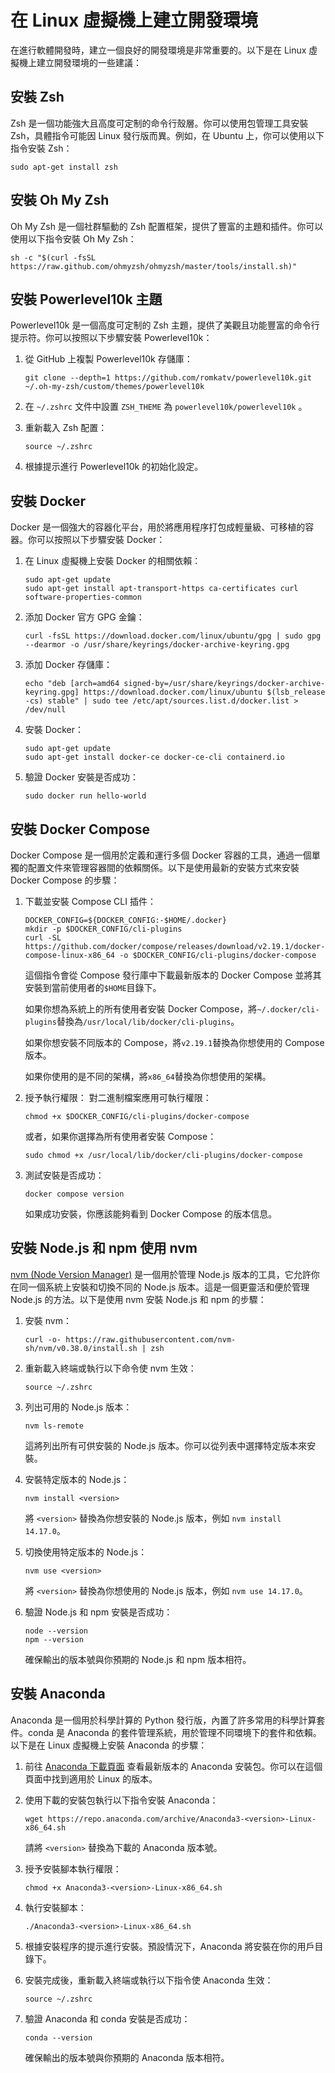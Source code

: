 # 在 Linux 虛擬機上建立開發環境

在進行軟體開發時，建立一個良好的開發環境是非常重要的。以下是在 Linux 虛擬機上建立開發環境的一些建議：

## 安裝 Zsh

Zsh 是一個功能強大且高度可定制的命令行殼層。你可以使用包管理工具安裝 Zsh，具體指令可能因 Linux 發行版而異。例如，在 Ubuntu 上，你可以使用以下指令安裝 Zsh：

```
sudo apt-get install zsh
```

## 安裝 Oh My Zsh

Oh My Zsh 是一個社群驅動的 Zsh 配置框架，提供了豐富的主題和插件。你可以使用以下指令安裝 Oh My Zsh：

```
sh -c "$(curl -fsSL https://raw.github.com/ohmyzsh/ohmyzsh/master/tools/install.sh)"
```

## 安裝 Powerlevel10k 主題

Powerlevel10k 是一個高度可定制的 Zsh 主題，提供了美觀且功能豐富的命令行提示符。你可以按照以下步驟安裝 Powerlevel10k：

1. 從 GitHub 上複製 Powerlevel10k 存儲庫：

   ```
   git clone --depth=1 https://github.com/romkatv/powerlevel10k.git ~/.oh-my-zsh/custom/themes/powerlevel10k
   ```

2. 在 `~/.zshrc` 文件中設置 `ZSH_THEME` 為 `powerlevel10k/powerlevel10k` 。

3. 重新載入 Zsh 配置：

   ```
   source ~/.zshrc
   ```

4. 根據提示進行 Powerlevel10k 的初始化設定。

## 安裝 Docker

Docker 是一個強大的容器化平台，用於將應用程序打包成輕量級、可移植的容器。你可以按照以下步驟安裝 Docker：

1. 在 Linux 虛擬機上安裝 Docker 的相關依賴：

   ```
   sudo apt-get update
   sudo apt-get install apt-transport-https ca-certificates curl software-properties-common
   ```

2. 添加 Docker 官方 GPG 金鑰：

   ```
   curl -fsSL https://download.docker.com/linux/ubuntu/gpg | sudo gpg --dearmor -o /usr/share/keyrings/docker-archive-keyring.gpg
   ```

3. 添加 Docker 存儲庫：

   ```
   echo "deb [arch=amd64 signed-by=/usr/share/keyrings/docker-archive-keyring.gpg] https://download.docker.com/linux/ubuntu $(lsb_release -cs) stable" | sudo tee /etc/apt/sources.list.d/docker.list > /dev/null
   ```

4. 安裝 Docker：

   ```
   sudo apt-get update
   sudo apt-get install docker-ce docker-ce-cli containerd.io
   ```

5. 驗證 Docker 安裝是否成功：

   ```
   sudo docker run hello-world
   ```

## 安裝 Docker Compose

Docker Compose 是一個用於定義和運行多個 Docker 容器的工具，通過一個單獨的配置文件來管理容器間的依賴關係。以下是使用最新的安裝方式來安裝 Docker Compose 的步驟：

1. 下載並安裝 Compose CLI 插件：

   ```
   DOCKER_CONFIG=${DOCKER_CONFIG:-$HOME/.docker}
   mkdir -p $DOCKER_CONFIG/cli-plugins
   curl -SL https://github.com/docker/compose/releases/download/v2.19.1/docker-compose-linux-x86_64 -o $DOCKER_CONFIG/cli-plugins/docker-compose
   ```

   這個指令會從 Compose 發行庫中下載最新版本的 Docker Compose 並將其安裝到當前使用者的`$HOME`目錄下。

   如果你想為系統上的所有使用者安裝 Docker Compose，將`~/.docker/cli-plugins`替換為`/usr/local/lib/docker/cli-plugins`。

   如果你想安裝不同版本的 Compose，將`v2.19.1`替換為你想使用的 Compose 版本。

   如果你使用的是不同的架構，將`x86_64`替換為你想使用的架構。

2. 授予執行權限：
   對二進制檔案應用可執行權限：

   ```
   chmod +x $DOCKER_CONFIG/cli-plugins/docker-compose
   ```

   或者，如果你選擇為所有使用者安裝 Compose：

   ```
   sudo chmod +x /usr/local/lib/docker/cli-plugins/docker-compose
   ```

3. 測試安裝是否成功：
   ```
   docker compose version
   ```
   如果成功安裝，你應該能夠看到 Docker Compose 的版本信息。

## 安裝 Node.js 和 npm 使用 nvm

[nvm (Node Version Manager)](https://github.com/nvm-sh/nvm) 是一個用於管理 Node.js 版本的工具，它允許你在同一個系統上安裝和切換不同的 Node.js 版本。這是一個更靈活和便於管理 Node.js 的方法。以下是使用 nvm 安裝 Node.js 和 npm 的步驟：

1. 安裝 nvm：

   ```
   curl -o- https://raw.githubusercontent.com/nvm-sh/nvm/v0.38.0/install.sh | zsh
   ```

2. 重新載入終端或執行以下命令使 nvm 生效：

   ```
   source ~/.zshrc
   ```

3. 列出可用的 Node.js 版本：

   ```
   nvm ls-remote
   ```

   這將列出所有可供安裝的 Node.js 版本。你可以從列表中選擇特定版本來安裝。

4. 安裝特定版本的 Node.js：

   ```
   nvm install <version>
   ```

   將 `<version>` 替換為你想安裝的 Node.js 版本，例如 `nvm install 14.17.0`。

5. 切換使用特定版本的 Node.js：

   ```
   nvm use <version>
   ```

   將 `<version>` 替換為你想使用的 Node.js 版本，例如 `nvm use 14.17.0`。

6. 驗證 Node.js 和 npm 安裝是否成功：

   ```
   node --version
   npm --version
   ```

   確保輸出的版本號與你預期的 Node.js 和 npm 版本相符。

## 安裝 Anaconda

Anaconda 是一個用於科學計算的 Python 發行版，內置了許多常用的科學計算套件。conda 是 Anaconda 的套件管理系統，用於管理不同環境下的套件和依賴。以下是在 Linux 虛擬機上安裝 Anaconda 的步驟：

1. 前往 [Anaconda 下載頁面](https://repo.anaconda.com/archive/) 查看最新版本的 Anaconda 安裝包。你可以在這個頁面中找到適用於 Linux 的版本。

2. 使用下載的安裝包執行以下指令安裝 Anaconda：

   ```
   wget https://repo.anaconda.com/archive/Anaconda3-<version>-Linux-x86_64.sh
   ```

   請將 `<version>` 替換為下載的 Anaconda 版本號。

3. 授予安裝腳本執行權限：

   ```
   chmod +x Anaconda3-<version>-Linux-x86_64.sh
   ```

4. 執行安裝腳本：

   ```
   ./Anaconda3-<version>-Linux-x86_64.sh
   ```

5. 根據安裝程序的提示進行安裝。預設情況下，Anaconda 將安裝在你的用戶目錄下。

6. 安裝完成後，重新載入終端或執行以下指令使 Anaconda 生效：

   ```
   source ~/.zshrc
   ```

7. 驗證 Anaconda 和 conda 安裝是否成功：

   ```
   conda --version
   ```

   確保輸出的版本號與你預期的 Anaconda 版本相符。


